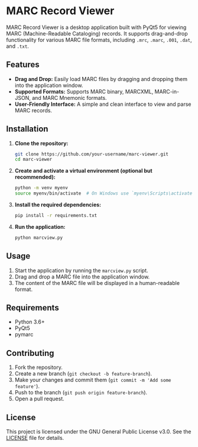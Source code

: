# MARC Record Viewer

MARC Record Viewer is a desktop application built with PyQt5 for viewing MARC (Machine-Readable Cataloging) records. It supports drag-and-drop functionality for various MARC file formats, including `.mrc`, `.marc`, `.001`, `.dat`, and `.txt`.

## Features

- **Drag and Drop:** Easily load MARC files by dragging and dropping them into the application window.
- **Supported Formats:** Supports MARC binary, MARCXML, MARC-in-JSON, and MARC Mnemonic formats.
- **User-Friendly Interface:** A simple and clean interface to view and parse MARC records.

## Installation

1. **Clone the repository:**

    ```bash
    git clone https://github.com/your-username/marc-viewer.git
    cd marc-viewer
    ```

2. **Create and activate a virtual environment (optional but recommended):**

    ```bash
    python -m venv myenv
    source myenv/bin/activate  # On Windows use `myenv\Scripts\activate`
    ```

3. **Install the required dependencies:**

    ```bash
    pip install -r requirements.txt
    ```

4. **Run the application:**

    ```bash
    python marcview.py
    ```

## Usage

1. Start the application by running the `marcview.py` script.
2. Drag and drop a MARC file into the application window.
3. The content of the MARC file will be displayed in a human-readable format.

## Requirements

- Python 3.6+
- PyQt5
- pymarc

## Contributing

1. Fork the repository.
2. Create a new branch (`git checkout -b feature-branch`).
3. Make your changes and commit them (`git commit -m 'Add some feature'`).
4. Push to the branch (`git push origin feature-branch`).
5. Open a pull request.

## License

This project is licensed under the GNU General Public License v3.0. See the [LICENSE](LICENSE) file for details.
